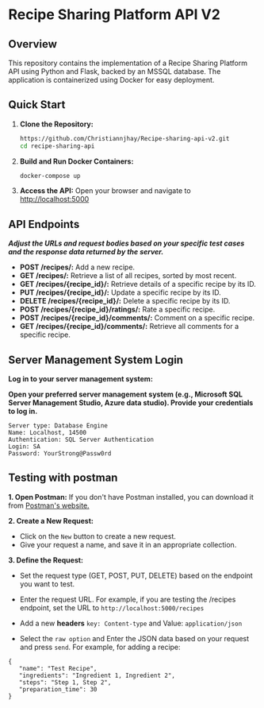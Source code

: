 # Recipe Sharing Platform API V2

## Overview
This repository contains the implementation of a Recipe Sharing Platform API using Python and Flask, backed by an MSSQL database. The application is containerized using Docker for easy deployment.

## Quick Start

1. **Clone the Repository:**
    ```bash
    https://github.com/Christiannjhay/Recipe-sharing-api-v2.git
    cd recipe-sharing-api
    ```

2. **Build and Run Docker Containers:**
    ```bash
    docker-compose up 
    ```

3. **Access the API:**
    Open your browser and navigate to [http://localhost:5000](http://localhost:5000)
## API Endpoints
_**Adjust the URLs and request bodies based on your specific test cases and the response data returned by the server.**_
- **POST /recipes/:** Add a new recipe.
- **GET /recipes/:** Retrieve a list of all recipes, sorted by most recent.
- **GET /recipes/{recipe_id}/:** Retrieve details of a specific recipe by its ID.
- **PUT /recipes/{recipe_id}/:** Update a specific recipe by its ID.
- **DELETE /recipes/{recipe_id}/:** Delete a specific recipe by its ID.
- **POST /recipes/{recipe_id}/ratings/:** Rate a specific recipe.
- **POST /recipes/{recipe_id}/comments/:** Comment on a specific recipe.
- **GET /recipes/{recipe_id}/comments/:** Retrieve all comments for a specific recipe.

## Server Management System Login
  **Log in to your server management system:**

  **Open your preferred server management system (e.g., Microsoft SQL Server Management Studio, Azure data studio).
  Provide your credentials to log in.**
  
  ```
  Server type: Database Engine
  Name: Localhost, 14500
  Authentication: SQL Server Authentication
  Login: SA
  Password: YourStrong@Passw0rd
  ```
 ## Testing with postman
 **1. Open Postman:** If you don't have Postman installed, you can download it from [Postman's website.](https://www.postman.com/downloads/)
 
 **2. Create a New Request:**
 - Click on the `New` button to create a new request.
 - Give your request a name, and save it in an appropriate collection.
 
 **3. Define the Request:**

 - Set the request type (GET, POST, PUT, DELETE) based on the endpoint you want to test.
 - Enter the request URL. For example, if you are testing the /recipes endpoint, set the URL to `http://localhost:5000/recipes`
 
 - Add a new **headers** `key: Content-type` and Value: `application/json`
 - Select the `raw option` and  Enter the JSON data based on your request and press `send`. For example, for adding a recipe:
 
 ```
 {
    "name": "Test Recipe",
    "ingredients": "Ingredient 1, Ingredient 2",
    "steps": "Step 1, Step 2",
    "preparation_time": 30
 }
 ```













  
 
